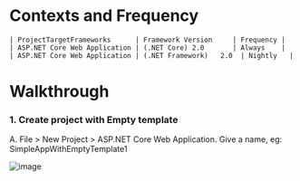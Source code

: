 # Contexts and Frequency

	| ProjectTargetFrameworks      | Framework Version     | Frequency |
	| ASP.NET Core Web Application | (.NET Core) 2.0       | Always    |
	| ASP.NET Core Web Application | (.NET Framework)	2.0  | Nightly   |


# Walkthrough

### 1. Create project with Empty template

A. File > New Project > ASP.NET Core Web Application. Give a name, eg: SimpleAppWithEmptyTemplate1

![image](https://user-images.githubusercontent.com/1720189/30765691-d5490fc6-9fa5-11e7-9b6b-3006f4cf07d3.png)

